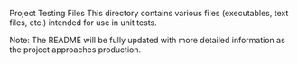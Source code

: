 Project Testing Files
This directory contains various files (executables, text files, etc.) intended for use in unit tests.

Note: The README will be fully updated with more detailed information as the project approaches production.
